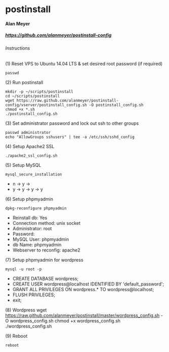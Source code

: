# postinstall
#### Alan Meyer
##### https://github.com/alanmeyer/postinstall-config
 
###### Instructions

(1) Reset VPS to Ubuntu 14.04 LTS & set desired root password (if required)
```
passwd
```

(2) Run postinstall
```
mkdir -p ~/scripts/postinstall
cd ~/scripts/postinstall
wget https://raw.github.com/alanmeyer/postinstall-config/vserver/postinstall_config.sh -O postinstall_config.sh
chmod +x *.sh
./postinstall_config.sh
```
(3) Set administrator password and lock out ssh to other groups
```
passwd administrator
echo "AllowGroups sshusers" | tee -a /etc/ssh/sshd_config
```

(4) Setup Apache2 SSL
```
./apache2_ssl_config.sh
```

(5) Setup MySQL
```
mysql_secure_installation
```
- n -> y -> <password>
- y -> y -> y -> y

(6) Setup phpmyadmin
```
dpkg-reconfigure phpmyadmin
```
- Reinstall db:             Yes
- Connection method:        unix socket
- Administrator:            root
- Password:                 <password-from-mysql-setup>
- MySQL User:               phpmyadmin
- db Name:                  phpmyadmin
- Webserver to reconfig:    apache2

(7) Setup phpmyadmin for wordpress
```
mysql -u root -p
```
- CREATE DATABASE wordpress;
- CREATE USER wordpress@localhost IDENTIFIED BY 'default_password';
- GRANT ALL PRIVILEGES ON wordpress.* TO wordpress@localhost;
- FLUSH PRIVILEGES;
- exit;

(8) Wordpress
wget https://raw.github.com/alanmeyer/postinstall/master/wordpress_config.sh -O wordpress_config.sh
chmod +x wordpress_config.sh
./wordpress_config.sh

(9) Reboot
```
reboot
```
